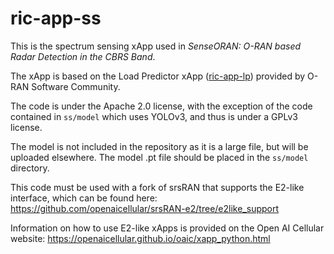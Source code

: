 # ric-app-ss

This is the spectrum sensing xApp used in *SenseORAN: O-RAN based Radar Detection in the CBRS Band*.

The xApp is based on the Load Predictor xApp ([ric-app-lp](https://github.com/o-ran-sc/ric-app-lp)) provided by O-RAN Software Community.

The code is under the Apache 2.0 license, with the exception of the code contained in `ss/model` which uses YOLOv3, and thus is under a GPLv3 license.

The model is not included in the repository as it is a large file, but will be uploaded elsewhere.
The model .pt file should be placed in the `ss/model` directory.

This code must be used with a fork of srsRAN that supports the E2-like interface, which can be found here: https://github.com/openaicellular/srsRAN-e2/tree/e2like_support

Information on how to use E2-like xApps is provided on the Open AI Cellular website: https://openaicellular.github.io/oaic/xapp_python.html
